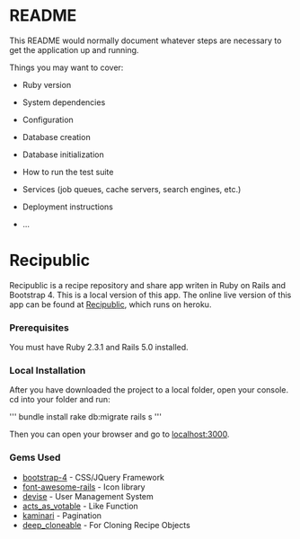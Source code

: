 # README

This README would normally document whatever steps are necessary to get the
application up and running.

Things you may want to cover:

* Ruby version

* System dependencies

* Configuration

* Database creation

* Database initialization

* How to run the test suite

* Services (job queues, cache servers, search engines, etc.)

* Deployment instructions

* ...
# Recipublic

Recipublic is a recipe repository and share app writen in Ruby on Rails and
Bootstrap 4. This is a local version of this app. The online live version of
this app can be found at [Recipublic](http://www.recipublic.com/), which runs on
heroku.  

### Prerequisites
You must have Ruby 2.3.1 and Rails 5.0 installed.

### Local Installation
After you have downloaded the project to a local folder, open your console. cd into
your folder and run:

'''
bundle install
rake db:migrate
rails s
'''

Then you can open your browser and go to [localhost:3000](http://localhost:3000/).

### Gems Used
* [bootstrap-4](https://github.com/twbs/bootstrap-rubygem) - CSS/JQuery Framework
* [font-awesome-rails](https://github.com/bokmann/font-awesome-rails) - Icon library
* [devise](https://github.com/bokmann/font-awesome-rails) - User Management System
* [acts_as_votable](https://github.com/bokmann/font-awesome-rails) - Like Function
* [kaminari](https://github.com/bokmann/font-awesome-rails) - Pagination
* [deep_cloneable](https://github.com/bokmann/font-awesome-rails) - For Cloning Recipe Objects

